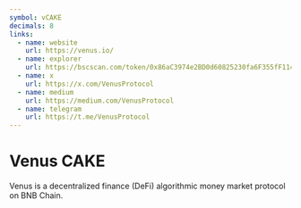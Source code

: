 ```yaml
---
symbol: vCAKE
decimals: 8
links:
  - name: website
    url: https://venus.io/
  - name: explorer
    url: https://bscscan.com/token/0x86aC3974e2BD0d60825230fa6F355fF11409df5c
  - name: x
    url: https://x.com/VenusProtocol
  - name: medium
    url: https://medium.com/VenusProtocol
  - name: telegram
    url: https://t.me/VenusProtocol
---
```


# Venus CAKE

Venus is a decentralized finance (DeFi) algorithmic money market protocol on BNB Chain.
